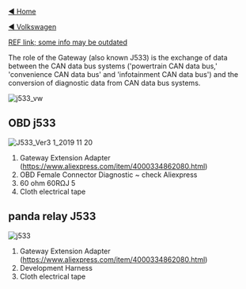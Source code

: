 [◄ Home](https://github.com/commaai/openpilot/wiki)

[◄ Volkswagen](https://github.com/commaai/openpilot/wiki/Volkswagen)

[REF link; some info may be outdated](https://community.comma.ai/wiki/index.php/J533_Sniffing_Cable)

The role of the Gateway (also known J533) is the exchange of data between the CAN data bus systems ('powertrain CAN data bus,' 'convenience CAN data bus' and 'infotainment CAN data bus') and the conversion of diagnostic data from CAN data bus systems.

![j533_vw](https://user-images.githubusercontent.com/61742003/87466641-a0d8ce80-c5e4-11ea-8030-c28e031b9d5e.png)

## OBD j533
![J533_Ver3 1_2019 11 20](https://user-images.githubusercontent.com/61742003/87466638-a0d8ce80-c5e4-11ea-9a8d-9346a46cb4f4.png)

1. Gateway Extension Adapter (https://www.aliexpress.com/item/4000334862080.html)
2. OBD Female Connector Diagnostic ~ check Aliexpress
3. 60 ohm 60RΩJ 5
4. Cloth electrical tape 

## panda relay J533 
![j533](https://user-images.githubusercontent.com/61742003/87466636-a0403800-c5e4-11ea-9ed3-ea4dcb38f5e4.png)

1. Gateway Extension Adapter (https://www.aliexpress.com/item/4000334862080.html)
2. Development Harness
3. Cloth electrical tape